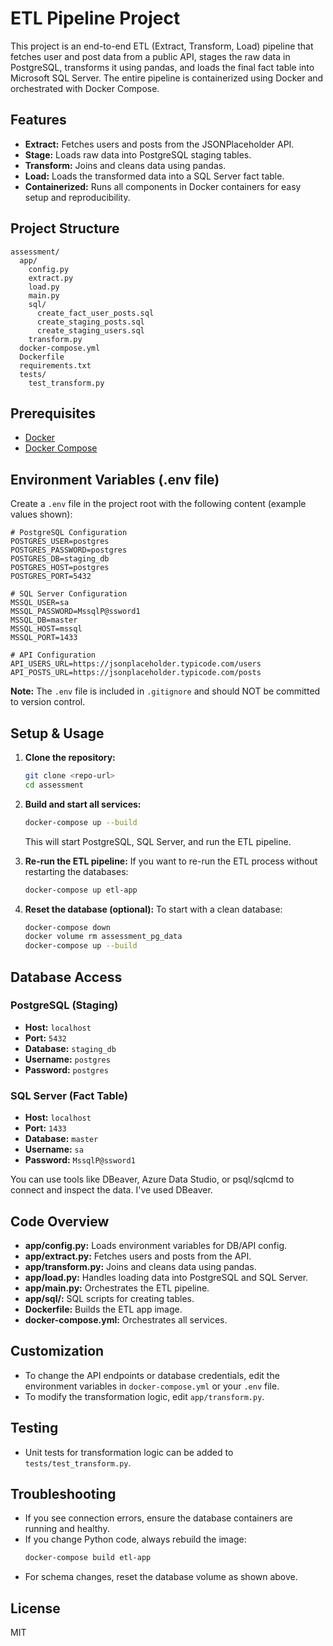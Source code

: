 # ETL Pipeline Project

This project is an end-to-end ETL (Extract, Transform, Load) pipeline that fetches user and post data from a public API, stages the raw data in PostgreSQL, transforms it using pandas, and loads the final fact table into Microsoft SQL Server. The entire pipeline is containerized using Docker and orchestrated with Docker Compose.

## Features
- **Extract:** Fetches users and posts from the JSONPlaceholder API.
- **Stage:** Loads raw data into PostgreSQL staging tables.
- **Transform:** Joins and cleans data using pandas.
- **Load:** Loads the transformed data into a SQL Server fact table.
- **Containerized:** Runs all components in Docker containers for easy setup and reproducibility.

## Project Structure
```
assessment/
  app/
    config.py
    extract.py
    load.py
    main.py
    sql/
      create_fact_user_posts.sql
      create_staging_posts.sql
      create_staging_users.sql
    transform.py
  docker-compose.yml
  Dockerfile
  requirements.txt
  tests/
    test_transform.py
```

## Prerequisites
- [Docker](https://www.docker.com/get-started)
- [Docker Compose](https://docs.docker.com/compose/)

## Environment Variables (.env file)
Create a `.env` file in the project root with the following content (example values shown):

```
# PostgreSQL Configuration
POSTGRES_USER=postgres
POSTGRES_PASSWORD=postgres
POSTGRES_DB=staging_db
POSTGRES_HOST=postgres
POSTGRES_PORT=5432

# SQL Server Configuration
MSSQL_USER=sa
MSSQL_PASSWORD=MssqlP@ssword1
MSSQL_DB=master
MSSQL_HOST=mssql
MSSQL_PORT=1433

# API Configuration
API_USERS_URL=https://jsonplaceholder.typicode.com/users
API_POSTS_URL=https://jsonplaceholder.typicode.com/posts
```

**Note:** The `.env` file is included in `.gitignore` and should NOT be committed to version control.

## Setup & Usage

1. **Clone the repository:**
   ```bash
   git clone <repo-url>
   cd assessment
   ```

2. **Build and start all services:**
   ```bash
   docker-compose up --build
   ```
   This will start PostgreSQL, SQL Server, and run the ETL pipeline.

3. **Re-run the ETL pipeline:**
   If you want to re-run the ETL process without restarting the databases:
   ```bash
   docker-compose up etl-app
   ```

4. **Reset the database (optional):**
   To start with a clean database:
   ```bash
   docker-compose down
   docker volume rm assessment_pg_data
   docker-compose up --build
   ```

## Database Access

### PostgreSQL (Staging)
- **Host:** `localhost`
- **Port:** `5432`
- **Database:** `staging_db`
- **Username:** `postgres`
- **Password:** `postgres`

### SQL Server (Fact Table)
- **Host:** `localhost`
- **Port:** `1433`
- **Database:** `master`
- **Username:** `sa`
- **Password:** `MssqlP@ssword1`

You can use tools like DBeaver, Azure Data Studio, or psql/sqlcmd to connect and inspect the data. I've used DBeaver.

## Code Overview

- **app/config.py:** Loads environment variables for DB/API config.
- **app/extract.py:** Fetches users and posts from the API.
- **app/transform.py:** Joins and cleans data using pandas.
- **app/load.py:** Handles loading data into PostgreSQL and SQL Server.
- **app/main.py:** Orchestrates the ETL pipeline.
- **app/sql/:** SQL scripts for creating tables.
- **Dockerfile:** Builds the ETL app image.
- **docker-compose.yml:** Orchestrates all services.

## Customization
- To change the API endpoints or database credentials, edit the environment variables in `docker-compose.yml` or your `.env` file.
- To modify the transformation logic, edit `app/transform.py`.

## Testing
- Unit tests for transformation logic can be added to `tests/test_transform.py`.

## Troubleshooting
- If you see connection errors, ensure the database containers are running and healthy.
- If you change Python code, always rebuild the image:
  ```bash
  docker-compose build etl-app
  ```
- For schema changes, reset the database volume as shown above.

## License
MIT 
